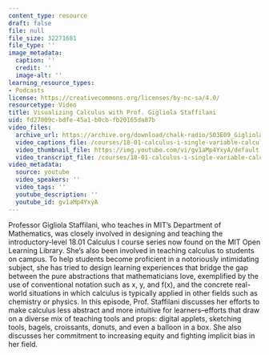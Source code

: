 ```yaml
---
content_type: resource
draft: false
file: null
file_size: 32271681
file_type: ''
image_metadata:
  caption: ''
  credit: ''
  image-alt: ''
learning_resource_types:
- Podcasts
license: https://creativecommons.org/licenses/by-nc-sa/4.0/
resourcetype: Video
title: Visualizing Calculus with Prof. Gigliola Staffilani
uid: fd27009c-bdfe-45a1-b0cb-fb20165da87b
video_files:
  archive_url: https://archive.org/download/chalk-radio/S03E09_Gigliola_Staffilani_360p.mp4
  video_captions_file: /courses/18-01-calculus-i-single-variable-calculus-fall-2020/gv1aMp4YxyA_captions.webvtt
  video_thumbnail_file: https://img.youtube.com/vi/gv1aMp4YxyA/default.jpg
  video_transcript_file: /courses/18-01-calculus-i-single-variable-calculus-fall-2020/gv1aMp4YxyA_transcript.pdf
video_metadata:
  source: youtube
  video_speakers: ''
  video_tags: ''
  youtube_description: ''
  youtube_id: gv1aMp4YxyA
---
```

Professor Gigliola Staffilani, who teaches in MIT’s Department of Mathematics, was closely involved in designing and teaching the introductory-level 18.01 Calculus I course series now found on the MIT Open Learning Library. She’s also been involved in teaching calculus to students on campus. To help students become proficient in a notoriously intimidating subject, she has tried to design learning experiences that bridge the gap between the pure abstractions that mathematicians love, exemplified by the use of conventional notation such as x, y, and f(x), and the concrete real-world situations in which calculus is typically applied in other fields such as chemistry or physics. In this episode, Prof. Staffilani discusses her efforts to make calculus less abstract and more intuitive for learners–efforts that draw on a diverse mix of teaching tools and props: digital applets, sketching tools, bagels, croissants, donuts, and even a balloon in a box. She also discusses her commitment to increasing equity and fighting implicit bias in her field.